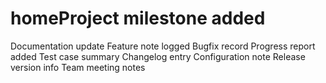 # homeProject milestone added
Documentation update
Feature note logged
Bugfix record
Progress report added
Test case summary
Changelog entry
Configuration note
Release version info
Team meeting notes
